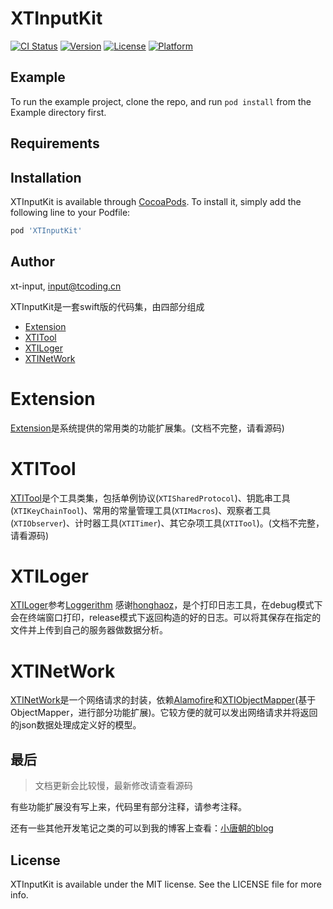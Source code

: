 # XTInputKit

[![CI Status](https://img.shields.io/travis/xt-input/XTInputKit.svg?style=flat)](https://travis-ci.org/xt-input/XTInputKit)
[![Version](https://img.shields.io/cocoapods/v/XTInputKit.svg?style=flat)](https://cocoapods.org/pods/XTInputKit)
[![License](https://img.shields.io/cocoapods/l/XTInputKit.svg?style=flat)](https://cocoapods.org/pods/XTInputKit)
[![Platform](https://img.shields.io/cocoapods/p/XTInputKit.svg?style=flat)](https://cocoapods.org/pods/XTInputKit)

## Example

To run the example project, clone the repo, and run `pod install` from the Example directory first.

## Requirements

## Installation

XTInputKit is available through [CocoaPods](https://cocoapods.org). To install
it, simply add the following line to your Podfile:

```ruby
pod 'XTInputKit'
```

## Author

xt-input, input@tcoding.cn


XTInputKit是一套swift版的代码集，由四部分组成

- [Extension](#Extension)
- [XTITool](#XTITool)
- [XTILoger](#XTILoger)
- [XTINetWork](#XTINetwork)

# Extension
[Extension](doc/Extension.md)是系统提供的常用类的功能扩展集。(文档不完整，请看源码)

# XTITool
[XTITool](doc/XTITool.md)是个工具类集，包括单例协议(`XTISharedProtocol`)、钥匙串工具(`XTIKeyChainTool`)、常用的常量管理工具(`XTIMacros`)、观察者工具(`XTIObserver`)、计时器工具(`XTITimer`)、其它杂项工具(`XTITool`)。(文档不完整，请看源码)

# XTILoger
[XTILoger](doc/XTILoger.md)参考[Loggerithm](https://github.com/honghaoz/Loggerithm) 感谢[honghaoz](https://github.com/honghaoz)，是个打印日志工具，在debug模式下会在终端窗口打印，release模式下返回构造的好的日志。可以将其保存在指定的文件并上传到自己的服务器做数据分析。

# XTINetWork
[XTINetWork](doc/XTINetWork.md)是一个网络请求的封装，依赖[Alamofire](https://github.com/Alamofire/Alamofire)和[XTIObjectMapper](https://github.com/xt-input/XTIObjectMapper)(基于ObjectMapper，进行部分功能扩展)。它较方便的就可以发出网络请求并将返回的json数据处理成定义好的模型。

## 最后

> 文档更新会比较慢，最新修改请查看源码

有些功能扩展没有写上来，代码里有部分注释，请参考注释。

还有一些其他开发笔记之类的可以到我的博客上查看：[小唐朝的blog](http://blog.tcoding.cn)



## License

XTInputKit is available under the MIT license. See the LICENSE file for more info.
